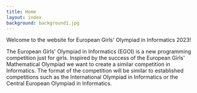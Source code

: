 ```yaml
---
title: Home
layout: index
background: background1.jpg
---
```


Welcome to the website for European Girls' Olympiad in Informatics 2023! 

The European Girls' Olympiad in Informatics (EGOI) is a new programming competition just for girls. Inspired by the success of the European Girls' Mathematical Olympiad we want to create a similar competition in Informatics. The format of the competition will be similar to established competitions such as the International Olympiad in Informatics or the Central European Olympiad in Informatics.

